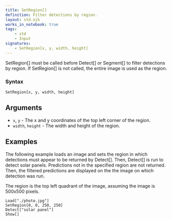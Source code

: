 ```yaml
---
title: SetRegion[]
definition: Filter detections by region.
layout: std.njk
works_in_notebook: true
tags:
    - std
    - Input
signatures:
    - SetRegion[x, y, width, height]
---
```


SetRegion[] must be called before Detect[] or Segment[] to filter detections by region. If SetRegion[] is not called, the entire image is used as the region.

### Syntax

```
SetRegion[x, y, width, height]
```

## Arguments

- `x`, `y` - The x and y coordinates of the top left corner of the region.
- `width`, `height` - The width and height of the region.

## Examples

The following example loads an image and sets the region in which detections must appear to be returned by Detect[]. Then, Detect[] is run to detect solar panels. Predictions not in the specified region are not returned. Then, the filtered predictions are displayed on the the image on which detection was run.

The region is the top left quadrant of the image, assuming the image is 500x500 pixels.

```
Load["./photo.jpg"]
SetRegion[0, 0, 250, 250]
Detect["solar panel"]
Show[]
```
